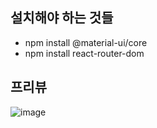 ## 설치해야 하는 것들

- npm install @material-ui/core
- npm install react-router-dom

## 프리뷰
![image](https://user-images.githubusercontent.com/48673195/109374879-d4f6ca80-78fb-11eb-98cc-3c43ce499f47.png)
